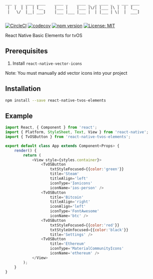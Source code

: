 ```
___ _  _ ____ ____    ____ _    ____ _  _ ____ _  _ ___ ____
 |  |  | |  | [__     |___ |    |___ |\/| |___ |\ |  |  [__ 
 |   \/  |__| ___]    |___ |___ |___ |  | |___ | \|  |  ___]
                                                            
```

[![CircleCI](https://circleci.com/gh/cyanideio/react-native-tvos-elements/tree/dev.svg?style=shield)](https://circleci.com/gh/cyanideio/react-native-tvos-elements/tree/dev) [![codecov](https://codecov.io/gh/cyanideio/react-native-tvos-elements/branch/dev/graph/badge.svg)](https://codecov.io/gh/cyanideio/react-native-tvos-elements) [![npm version](https://badge.fury.io/js/react-native-tvos-elements.svg)](https://badge.fury.io/js/react-native-tvos-elements) [![License: MIT](https://img.shields.io/badge/License-MIT-yellow.svg)](https://opensource.org/licenses/MIT)

React Native Basic Elements for tvOS

## Prerequisites 
1. Install `react-native-vector-icons`

Note: You must manually add vector icons into your project

## Installation
```bash
npm install --save react-native-tvos-elements
```

## Example
```javascript
import React, { Component } from 'react';
import { Platform, StyleSheet, Text, View } from 'react-native';
import { TvOSButton } from 'react-native-tvos-elements';

export default class App extends Component<Props> {
    render() {
        return (
            <View style={styles.container}>
                <TvOSButton 
                    txtStyleFocused={{color:'green'}}
                    title='Steam' 
                    titleAlign='left' 
                    iconType='Ionicons' 
                    iconName='ios-person' /> 
                <TvOSButton 
                    title='Bitcoin' 
                    titleAlign='right' 
                    iconAlign='left' 
                    iconType='FontAwesome' 
                    iconName='btc' />
                <TvOSButton 
                    txtStyleFocused={{color:'red'}}
                    txtStyleUnfocused={{color:'black'}}
                    title='Settings' />
                <TvOSButton 
                    title='Ethereum' 
                    iconType='MaterialCommunityIcons' 
                    iconName='ethereum' />
            </View>
        );
    }
}
```
